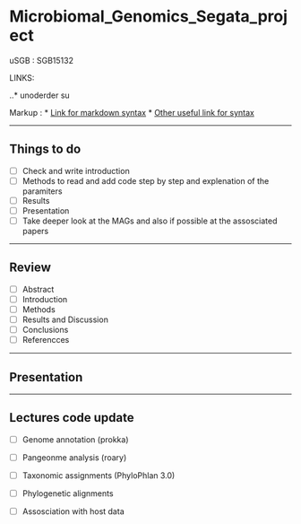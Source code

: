 # Microbiomal_Genomics_Segata_project 
uSGB : SGB15132

LINKS:

..* unoderder su 

Markup : * [Link for markdown syntax](https://github.com/adam-p/markdown-here/wiki/Markdown-Cheatsheet) 
         * [Other useful link for syntax](https://github.blog/2014-04-28-task-lists-in-all-markdown-documents/)

---

## Things to do 
- [ ] Check and write introduction 
- [ ] Methods to read and add code step by step and explenation of the paramiters 
- [ ] Results
- [ ] Presentation   
- [ ] Take deeper look at the MAGs and also if possible at the assosciated papers 

---

## Review 
- [ ] Abstract
- [ ] Introduction
- [ ] Methods
- [ ] Results and Discussion 
- [ ] Conclusions
- [ ] Referencces 

---

## Presentation 

---
## Lectures code update
- [ ] Genome annotation (prokka)
- [ ] Pangeonme analysis (roary)
- [ ] Taxonomic assignments (PhyloPhlan 3.0)
- [ ] Phylogenetic alignments 
- [ ] Assosciation with host data 



